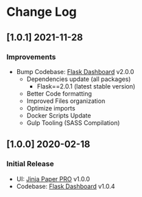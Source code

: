 # Change Log

## [1.0.1] 2021-11-28
### Improvements

- Bump Codebase: [Flask Dashboard](https://github.com/app-generator/boilerplate-code-flask-dashboard) v2.0.0
  - Dependencies update (all packages) 
    - Flask==2.0.1 (latest stable version)
  - Better Code formatting
  - Improved Files organization
  - Optimize imports
  - Docker Scripts Update
  - Gulp Tooling  (SASS Compilation)

## [1.0.0] 2020-02-18
### Initial Release

- UI: [Jinja Paper PRO](https://github.com/app-generator/jinja-paper-dashboard-pro) v1.0.0
- Codebase: [Flask Dashboard](https://github.com/app-generator/boilerplate-code-flask-dashboard) v1.0.4
